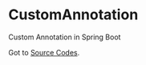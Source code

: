# CustomAnnotation
Custom Annotation in Spring Boot

Got to [Source Codes]([https://pages.github.com/](https://github.com/enamul-java/CustomAnnotation/tree/master)).
